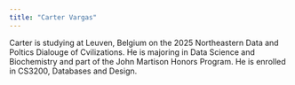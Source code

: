 ```yaml
---
title: "Carter Vargas"
---
```


Carter is studying at Leuven, Belgium on the 2025 Northeastern Data and Poltics Dialouge of Cvilizations. He is majoring in Data Science and Biochemistry and part of the John Martison Honors Program. He is enrolled in CS3200, Databases and Design.

